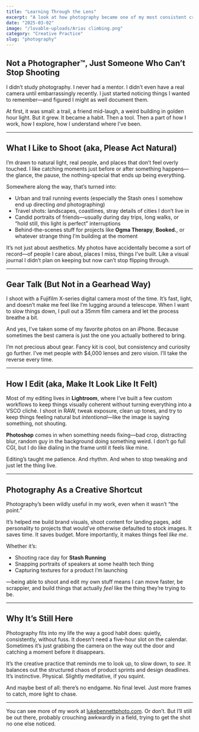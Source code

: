 ```yaml
---
title: "Learning Through the Lens"
excerpt: "A look at how photography became one of my most consistent creative outlets, from editing tools to outdoor shoots and capturing moments with friends."
date: "2025-03-02"
image: "/lovable-uploads/Arias climbing.png"
category: "Creative Practice"
slug: "photography"
---
```


## Not a Photographer™, Just Someone Who Can’t Stop Shooting

I didn’t study photography. I never had a mentor. I didn’t even have a real camera until embarrassingly recently. I just started noticing things I wanted to remember—and figured I might as well document them.

At first, it was small: a trail, a friend mid-laugh, a weird building in golden hour light. But it grew. It became a habit. Then a tool. Then a part of how I work, how I explore, how I understand where I’ve been.

---

## What I Like to Shoot (aka, Please Act Natural)

I’m drawn to natural light, real people, and places that don’t feel overly touched. I like catching moments just before or after something happens—the glance, the pause, the nothing-special that ends up being everything.

Somewhere along the way, that’s turned into:
- Urban and trail running events (especially the Stash ones I somehow end up directing *and* photographing)
- Travel shots: landscapes, coastlines, stray details of cities I don’t live in
- Candid portraits of friends—usually during day trips, long walks, or “hold still, this light is perfect” interruptions
- Behind-the-scenes stuff for projects like **Ogma Therapy**, **Booked.**, or whatever strange thing I’m building at the moment

It’s not just about aesthetics. My photos have accidentally become a sort of record—of people I care about, places I miss, things I’ve built. Like a visual journal I didn’t plan on keeping but now can’t stop flipping through.

---

## Gear Talk (But Not in a Gearhead Way)

I shoot with a Fujifilm X-series digital camera most of the time. It’s fast, light, and doesn’t make me feel like I’m lugging around a telescope. When I want to slow things down, I pull out a 35mm film camera and let the process breathe a bit.

And yes, I’ve taken some of my favorite photos on an iPhone. Because sometimes the best camera is just the one you actually bothered to bring.

I’m not precious about gear. Fancy kit is cool, but consistency and curiosity go further. I’ve met people with $4,000 lenses and zero vision. I’ll take the reverse every time.

---

## How I Edit (aka, Make It Look Like It Felt)

Most of my editing lives in **Lightroom**, where I’ve built a few custom workflows to keep things visually coherent without turning everything into a VSCO cliché. I shoot in RAW, tweak exposure, clean up tones, and try to keep things feeling natural but *intentional*—like the image is saying something, not shouting.

**Photoshop** comes in when something needs fixing—bad crop, distracting blur, random guy in the background doing something weird. I don’t go full CGI, but I do like dialing in the frame until it feels like mine.

Editing’s taught me patience. And rhythm. And when to stop tweaking and just let the thing live.

---

## Photography As a Creative Shortcut

Photography’s been wildly useful in my work, even when it wasn’t “the point.”

It’s helped me build brand visuals, shoot content for landing pages, add personality to projects that would’ve otherwise defaulted to stock images. It saves time. It saves budget. More importantly, it makes things feel *like me*.

Whether it’s:
- Shooting race day for **Stash Running**
- Snapping portraits of speakers at some health tech thing
- Capturing textures for a product I’m launching

—being able to shoot and edit my own stuff means I can move faster, be scrappier, and build things that actually *feel* like the thing they’re trying to be.

---

## Why It’s Still Here

Photography fits into my life the way a good habit does: quietly, consistently, without fuss. It doesn’t need a five-hour slot on the calendar. Sometimes it’s just grabbing the camera on the way out the door and catching a moment before it disappears.

It’s the creative practice that reminds me to look up, to slow down, to *see*. It balances out the structured chaos of product sprints and design deadlines. It’s instinctive. Physical. Slightly meditative, if you squint.

And maybe best of all: there’s no endgame. No final level. Just more frames to catch, more light to chase.

---

You can see more of my work at [lukebennettphoto.com](https://lukebennettphoto.com). Or don’t. But I’ll still be out there, probably crouching awkwardly in a field, trying to get the shot no one else noticed.